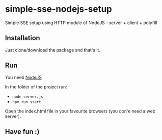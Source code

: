 # simple-sse-nodejs-setup
Simple SSE setup using HTTP module of NodeJS - server + client + polyfill

## Installation

Just clone/download the package and that's it.

## Run

You need [NodeJS](https://nodejs.org/en/download/)

In the folder of the project run: 

- ```node server.js```
- ```npm run start```

Open the index.html file in your favourite browsers (you don'e need a web server).

## Have fun :) 
